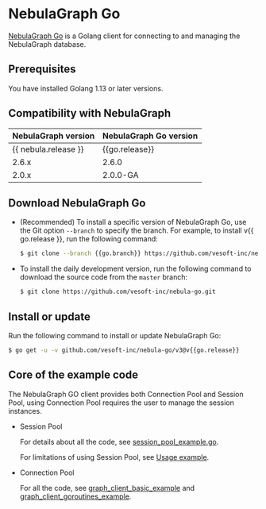 # NebulaGraph Go

[NebulaGraph Go](https://github.com/vesoft-inc/nebula-go/tree/{{go.branch}}) is a Golang client for connecting to and managing the NebulaGraph database.

## Prerequisites

You have installed Golang 1.13 or later versions.

## Compatibility with NebulaGraph

|NebulaGraph version|NebulaGraph Go version|
|:---|:---|
|{{ nebula.release }}|{{go.release}}|
|2.6.x|2.6.0|
|2.0.x|2.0.0-GA|

## Download NebulaGraph Go

- (Recommended) To install a specific version of NebulaGraph Go, use the Git option `--branch` to specify the branch. For example, to install v{{ go.release }}, run the following command:

  ```bash
  $ git clone --branch {{go.branch}} https://github.com/vesoft-inc/nebula-go.git
  ```

- To install the daily development version, run the following command to download the source code from the `master` branch:

  ```bash
  $ git clone https://github.com/vesoft-inc/nebula-go.git
  ```

## Install or update

Run the following command to install or update NebulaGraph Go:

```bash
$ go get -u -v github.com/vesoft-inc/nebula-go/v3@v{{go.release}}
```

## Core of the example code

The NebulaGraph GO client provides both Connection Pool and Session Pool, using Connection Pool requires the user to manage the session instances.

- Session Pool  

  For details about all the code, see [session_pool_example.go](https://github.com/vesoft-inc/nebula-go/blob/{{go.branch}}/session_pool_example/session_pool_example.go).

  For limitations of using Session Pool, see [Usage example](https://github.com/vesoft-inc/nebula-go/blob/{{go.branch}}/README.md#usage-example).

- Connection Pool
  
  For all the code, see [graph_client_basic_example](https://github.com/vesoft-inc/nebula-go/blob/{{go.branch}}/basic_example/graph_client_basic_example.go) and [graph_client_goroutines_example](https://github.com/vesoft-inc/nebula-go/blob/{{go.branch}}/gorountines_example/graph_client_goroutines_example.go).
